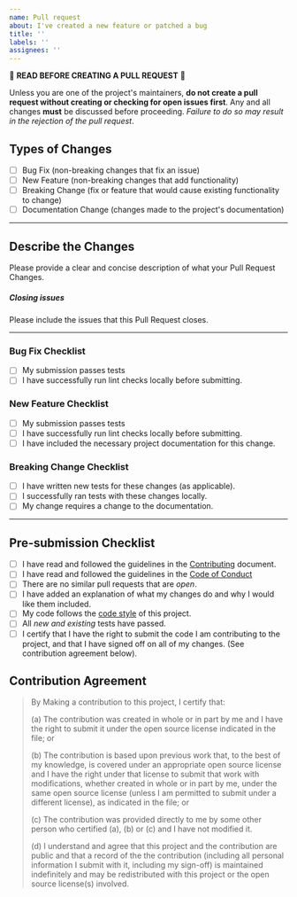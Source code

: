 ```yaml
---
name: Pull request
about: I've created a new feature or patched a bug
title: ''
labels: ''
assignees: ''
---
```

:rotating_light: **READ BEFORE CREATING A PULL REQUEST** :rotating_light:

Unless you are one of the project's maintainers, **do not create a pull request without creating or checking for open issues first**. Any and all changes **must** be discussed before proceeding. _Failure to do so may result in the rejection of the pull request_.

## Types of Changes
<!-- What type of changes does your code introduce? Put an 'x' in all the boxes that apply -->
- [ ] Bug Fix (non-breaking changes that fix an issue)
- [ ] New Feature (non-breaking changes that add functionality)
- [ ] Breaking Change (fix or feature that would cause existing functionality to change)
- [ ] Documentation Change (changes made to the project's documentation)

<hr>

## Describe the Changes
Please provide a clear and concise description of what your Pull Request Changes.

##### Closing issues
Please include the issues that this Pull Request closes.

<hr>

<!-- Bug Fix; Remove this section if your PR is not a Bug Fix-->
### Bug Fix Checklist
- [ ] My submission passes tests
- [ ] I have successfully run lint checks locally before submitting.

<!-- New Features; Remove this section if your PR is not a New Feature-->
### New Feature Checklist
- [ ] My submission passes tests
- [ ] I have successfully run lint checks locally before submitting.
- [ ] I have included the necessary project documentation for this change.

<!-- Breaking Change; Remove this section IF your PR is not a Breaking Change -->
### Breaking Change Checklist
- [ ] I have written new tests for these changes (as applicable).
- [ ] I successfully ran tests with these changes locally.
- [ ] My change requires a change to the documentation.

<hr>

## Pre-submission Checklist
- [ ] I have read and followed the guidelines in the [Contributing](contributing) document.
- [ ] I have read and followed the guidelines in the [Code of Conduct](code_of_conduct)
- [ ] There are no similar pull requests that are _open_.
- [ ] I have added an explanation of what my changes do and why I would like them included.
- [ ] My code follows the [code style](code_style) of this project.
- [ ] All _new and existing_ tests have passed.
- [ ] I certify that I have the right to submit the code I am contributing to the project, and that I have signed off on all of my changes. (See contribution agreement below).

## Contribution Agreement
>By Making a contribution to this project, I certify that:
>
>(a) The contribution was created in whole or in part by me and I have the right to submit it under the open source license indicated in the file; or
>
>(b) The contribution is based upon previous work that, to the best of my knowledge, is covered under an appropriate open source license and I have the right under that license to submit that work with modifications, whether created in whole or in part by me, under the same open source license (unless I am permitted to submit under a different license), as indicated in the file; or
>
>(c) The contribution was provided directly to me by some other person who certified (a), (b) or (c) and I have not modified it.
>
>(d) I understand and agree that this project and the contribution are public and that a record of the the contribution (including all personal information I submit with it, including my sign-off) is maintained indefinitely and may be redistributed with this project or the open source license(s) involved.


[contributing]: https://github.com/samantharachelb/MaterialUI-Swift/blob/master/.github/contributing.md
[code_of_conduct]: https://github.com/samantharachelb/MaterialUI-Swift/blob/master/.github/code_of_conduct.md
[code_style]: https://github.com/samantharachelb/MaterialUI-Swift/blob/master/.github/styleguide.md
